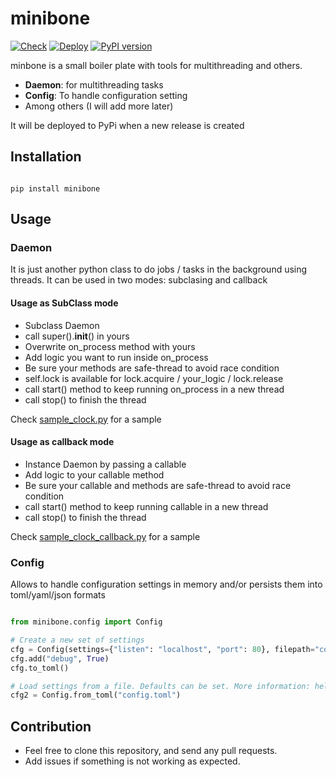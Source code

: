 # minibone

[![Check](https://github.com/erromu/minibone/actions/workflows/python-check.yml/badge.svg)](https://github.com/erromu/minibone/actions/workflows/python-check.yml)  [![Deploy](https://github.com/erromu/minibone/actions/workflows/python-publish.yml/badge.svg)](https://github.com/erromu/minibone/actions/workflows/python-publish.yml) [![PyPI version](https://badge.fury.io/py/minibone.svg)](https://pypi.org/project/minibone)

minbone is a small boiler plate with tools for multithreading and others.

- __Daemon__: for multithreading tasks
- __Config__: To handle configuration setting
- Among others (I will add more later)

It will be deployed to PyPi when a new release is created

## Installation

```shell

pip install minibone

```

## Usage

### Daemon

It is just another python class to do jobs / tasks in the background using threads. It can be used in two modes: subclasing and callback

#### Usage as SubClass mode

- Subclass Daemon
- call super().__init__() in yours
- Overwrite on_process method with yours
- Add logic you want to run inside on_process
- Be sure your methods are safe-thread to avoid race condition
- self.lock is available for lock.acquire / your_logic / lock.release
- call start() method to keep running on_process in a new thread
- call stop() to finish the thread

Check [sample_clock.py](https://github.com/erromu/minibone/blob/main/src/minibone/sample_clock.py) for a sample

#### Usage as callback mode

- Instance Daemon by passing a callable
- Add logic to your callable method
- Be sure your callable and methods are safe-thread to avoid race condition
- call start() method to keep running callable in a new thread
- call stop() to finish the thread

Check [sample_clock_callback.py](https://github.com/erromu/minibone/blob/main/src/minibone/sample_clock_callback.py) for a sample

### Config

Allows to handle configuration settings in memory and/or persists them into toml/yaml/json formats

```python

from minibone.config import Config

# Create a new set of settings
cfg = Config(settings={"listen": "localhost", "port": 80}, filepath="config.toml")	
cfg.add("debug", True)	
cfg.to_toml()

# Load settings from a file. Defaults can be set. More information: help(Config.from_toml)
cfg2 = Config.from_toml("config.toml")

```

## Contribution

- Feel free to clone this repository, and send any pull requests.
- Add issues if something is not working as expected.
